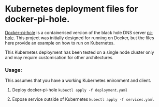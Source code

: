 # Kubernetes deployment files for docker-pi-hole.

[Docker-pi-hole](https://github.com/dalethestirling/pi-hole-kube) is a containerised version of the black hole DNS server [pi-hole](https://pi-hole.net/). This project was initially designed for running on Docker, but the files here provide an example on how to run on Kubernetes.

This Kubernetes deployment has been tested on a single node cluster only and may require customisation for other architectures.

### Usage:
This assumes that you have a working Kubernetes enironment and client. 

1. Deploy docker-pi-hole
`kubectl apply -f deployment.yaml`

2. Expose service outside of Kubernetes 
`kubectl apply -f services.yaml`
